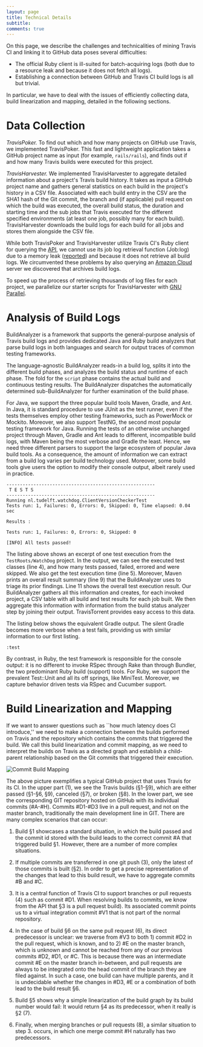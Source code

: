 ```yaml
---
layout: page
title: Technical Details
subtitle:
comments: true
---
```


On this page, we describe the challenges and technicalities of mining Travis CI and linking it to GitHub data poses several difficulties:

- The official Ruby client is ill-suited for batch-acquiring logs (both due to a
resource leak and because it does not fetch all logs).
- Establishing a connection between GitHub and Travis CI build logs is all but
trivial.

In particular, we have to deal with the issues of efficiently collecting data, build linearization and
mapping, detailed in the following sections.

# Data Collection

*TravisPoker.*  To find out which and how many projects on
GitHub use Travis, we implemented TravisPoker. This fast and
lightweight application takes a GitHub project name as input (for
example, `rails/rails`), and finds out if and how many Travis
builds were executed for this project.

*TravisHarvester.*  We implemented TravisHarvester to aggregate
detailed information about a project's Travis build history. It takes as input
a GitHub project name and gathers general statistics on each build in the
project's history in a CSV file. Associated with each build entry in the CSV
are the SHA1 hash of the Git commit, the branch and (if applicable)
pull request on which the build was executed, the overall build status, the
duration and starting time and the sub jobs that Travis executed for the
different specified environments (at least one job, possibly many for each
build). TravisHarvester downloads the build logs for each build for
all jobs and stores them alongside the CSV file.

While both TravisPoker and TravisHarvester utilize
Travis CI's Ruby client for querying the
[API](https://github.com/travis-ci/travis.rb), we cannot use its
job log retrieval function (Job:log) due to a memory
leak ([reported](https://github.com/travis-ci/travis.rb/issues/310)) and
because it does not retrieve all build logs.  We circumvented these problems by
also querying an [Amazon Cloud](http://s3.amazonaws.com/archive.travis-ci.org) server we discovered that archives
build logs.

To speed up the process of retrieving thousands of log files for each project,
we parallelize our starter scripts for TravisHarvester with [GNU Parallel](https://www.gnu.org/software/parallel/).


# Analysis of Build Logs

BuildAnalyzer is a framework that supports the general-purpose analysis of Travis build
logs and provides dedicated Java and Ruby build analyzers that parse build logs in both languages
and search for output traces of common testing frameworks.

The language-agnostic BuildAnalyzer reads-in a build log, splits it into the different build
phases, and analyzes the build status and runtime of each phase. The fold for the `script`
phase contains the actual build and continuous testing results. The BuildAnalyzer dispatches the
automatically determined sub-BuildAnalyzer for further examination of the build phase.

For Java, we support the three popular build tools Maven, Gradle, and Ant. In Java, it is
standard procedure to use JUnit as the test runner, even if the tests
themselves employ other testing frameworks, such as PowerMock or
Mockito. Moreover, we also support TestNG, the second most
popular testing framework for Java. Running the tests of an otherwise unchanged
project through Maven, Gradle and Ant leads to
different, incompatible build logs, with Maven being the most verbose
and Gradle the least.  Hence, we need three different parsers to
support the large ecosystem of popular Java build tools. As a consequence, the
amount of information we can extract from a build log varies per build
technology used. Moreover, some build tools give users the option to modify
their console output, albeit rarely used in practice.

```
-------------------------------------------------------
 T E S T S
-------------------------------------------------------
Running nl.tudelft.watchdog.ClientVersionCheckerTest
Tests run: 1, Failures: 0, Errors: 0, Skipped: 0, Time elapsed: 0.04 sec

Results :

Tests run: 1, Failures: 0, Errors: 0, Skipped: 0

[INFO] All tests passed!
```

The listing above shows an excerpt of one test execution from the
`TestRoots/WatchDog` project. In the output, we can see the executed
test classes (line 4), and how many tests passed, failed, errored and were
skipped. We also get the test execution time (line 5). Moreover, Maven prints
an overall result summary (line 9) that the BuildAnalyzer uses to triage its
prior findings. Line 11 shows the overall test execution result. Our
BuildAnalyzer gathers all this information and creates, for each invoked
project, a CSV table with all build and test results for each job built. We
then aggregate this information with information from the build status analyzer
step by joining their output. TravisTorrent provides easy access to this data.

The listing below shows the equivalent Gradle output. The silent
Gradle becomes more verbose when a test fails, providing us with
similar information to our first listing.

```
:test
```

By contrast, in Ruby, the test framework is responsible for the console output:
it is no different to invoke RSpec through Rake than through
Bundler, the two predominant Ruby build (support)
tools. For Ruby, we support the prevalent
Test::Unit and all its off springs, like MiniTest. Moreover,
we capture behavior driven tests via RSpec and Cucumber
support.


# Build Linearization and Mapping
If we want to answer questions such as ``how much latency does CI
introduce,'' we need to make a connection between the builds performed
on Travis and the repository which contains the commits that triggered
the build. We call this build linearization and commit mapping, as we
need to interpret the builds on Travis as a directed graph and
establish a child-parent relationship based on the Git commits that
triggered their execution.

![Commit Build Mapping](../img/git-travis-matching.png)

The above picture exemplifies a typical GitHub project that uses Travis for its
CI. In the upper part (1), we see the Travis builds (§1-§9), which are either
passed (§1-§6, §9), canceled (§7), or broken (§8). In the lower part, we see
the corresponding GIT repository hosted on GitHub with its individual commits
(#A-#H).  Commits #D1-#D3 live in a pull request, and not on the master branch,
traditionally the main development line in GIT. There are many complex
scenarios that can occur:

1. Build §1 showcases a standard situation, in which the build
passed and the commit id stored with the build leads to the correct
commit #A that triggered build §1. However, there are a number of
more complex situations.

2. If multiple commits are transferred in one git push (3), only the latest of
those commits is built (§2). In order to get a precise representation of the
changes that lead to this build result, we have to aggregate commits #B and #C.

3. It is a central function of Travis CI to support branches or pull requests
(4) such as commit #D1. When resolving builds to commits, we know from the API
that §3 is a pull request build). Its associated commit points us to a virtual
integration commit #V1 that is not part of the normal repository.

4. In the case of build §6 on the same pull request (6), its direct predecessor
is unclear: we traverse from #V3 to both 1) commit #D2 in the pull request,
which is known, and to 2) #E on the master branch, which is unknown and cannot
be reached from any of our previous commits #D2, #D1, or #C. This is because
there was an intermediate commit #E on the master branch in-between, and pull
requests are always to be integrated onto the head commit of the branch they
are filed against. In such a case, one build can have multiple parents, and it
is undecidable whether the changes in #D3, #E or a combination of both lead to
the build result §6.

5. Build §5 shows why a simple linearization of the build graph
by its build number would fail: It would return §4 as its predecessor, when it
really is §2 (7).

6. Finally, when merging branches or pull requests (8), a similar situation to 
step 3. occurs, in which one merge commit #H naturally has two predecessors.



